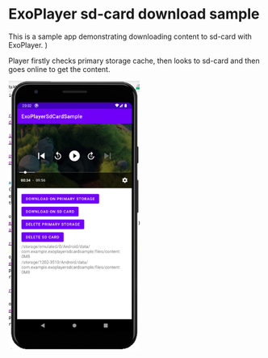 # ExoPlayer sd-card download sample
This is a sample app demonstrating downloading content to sd-card with ExoPlayer.
)

Player firstly checks primary storage cache, then looks to sd-card and then goes online to get the content.

<img src="img.png" width="260" />
